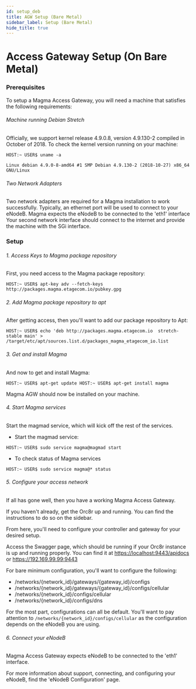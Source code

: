 ```yaml
---
id: setup_deb
title: AGW Setup (Bare Metal)
sidebar_label: Setup (Bare Metal)
hide_title: true
---
```

# Access Gateway Setup (On Bare Metal)
### Prerequisites

To setup a Magma Access Gateway, you will need a machine that 
satisfies the following requirements:

###### Machine running Debian Stretch

Officially, we support kernel release 4.9.0.8, version 4.9.130-2 
compiled in October of 2018.
To check the kernel version running on your machine:

```
HOST:~ USER$ uname -a

Linux debian 4.9.0-8-amd64 #1 SMP Debian 4.9.130-2 (2018-10-27) x86_64 GNU/Linux
```

###### Two Network Adapters

Two network adapters are required for a Magma installation to work 
successfully.
Typically, an ethernet port will be used to connect to your eNodeB.
Magma expects the eNodeB to be connected to the 'eth1' interface
Your second network interface should connect to the internet and 
provide the machine with the SGi interface.


### Setup

###### 1. Access Keys to Magma package repository

First, you need access to the Magma package repository:

``HOST:~ USER$ apt-key adv --fetch-keys 
http://packages.magma.etagecom.io/pubkey.gpg``

###### 2. Add Magma package repository to apt

After getting access, then you'll want to add our package 
repository to Apt:

``HOST:~ USER$ echo 'deb http://packages.magma.etagecom.io 
stretch-stable main' > 
/target/etc/apt/sources.list.d/packages_magma_etagecom_io.list``

###### 3. Get and install Magma

And now to get and install Magma:

``
HOST:~ USER$ apt-get update
HOST:~ USER$ apt-get install magma
``

Magma AGW should now be installed on your machine.

###### 4. Start Magma services

Start the magmad service, which will kick off the rest of the 
services.

* Start the magmad service:

``HOST:~ USER$ sudo service magma@magmad start``

* To check status of Magma services

``HOST:~ USER$ sudo service magma@* status``

###### 5. Configure your access network

If all has gone well, then you have a working Magma Access Gateway.

If you haven't already, get the Orc8r up and running.
You can find the instructions to do so on the sidebar.

From here, you'll need to configure your controller and gateway for 
your desired setup.

Access the Swagger page, which should be running if your Orc8r 
instance is up and running properly.
You can find it at <https://localhost:9443/apidocs> 
or <https://192.169.99.99:9443>

For bare minimum configuration, you'll want to configure the 
following:

* /networks/{network_id}/gateways/{gateway_id}/configs
* /networks/{network_id}/gateways/{gateway_id}/configs/cellular
* /networks/{network_id}/configs/cellular
* /networks/{network_id}/configs/dns

For the most part, configurations can all be default.
You'll want to pay attention to ``/networks/{network_id}/configs/cellular`` as 
the configuration depends on the eNodeB you are using.

###### 6. Connect your eNodeB

Magma Access Gateway expects eNodeB to be connected to the 'eth1' 
interface.

For more information about support, connecting, and configuring 
your eNodeB, find the 'eNodeB Configuration' page.
